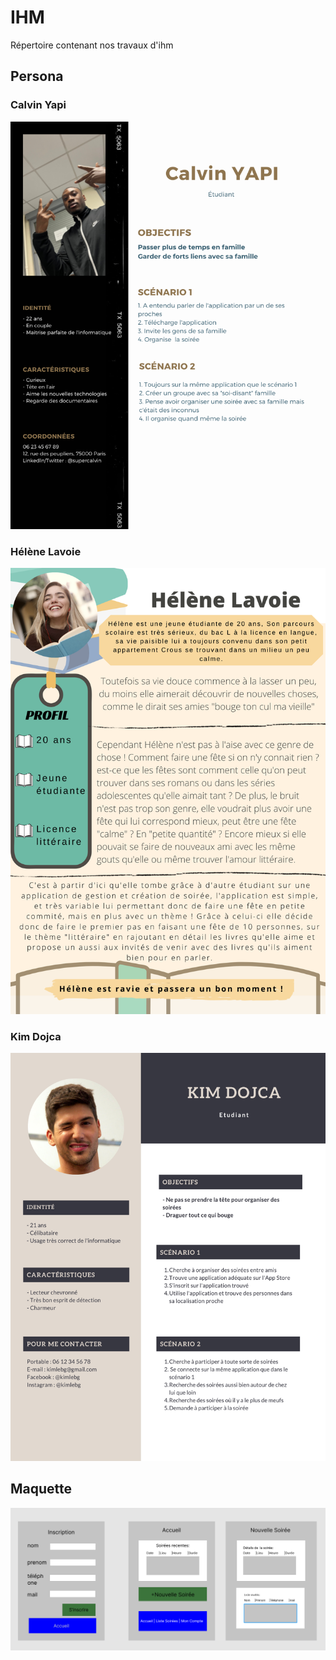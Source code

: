 # IHM
Répertoire contenant nos travaux d'ihm

## Persona

### Calvin Yapi

<img src="https://github.com/ClementLegros/IHM/blob/main/Persona/Calvin%20Yapi.png" />
 
### Hélène Lavoie
 
 <img src="https://github.com/ClementLegros/IHM/blob/main/Persona/H%C3%A9l%C3%A8ne%20Lavoie.png" />

### Kim Dojca

<img src="https://github.com/ClementLegros/IHM/blob/main/Persona/Kim%20Dojca.png" />

## Maquette 

<img src="https://github.com/ClementLegros/IHM/blob/main/Maquette/maquette_ihm.PNG" />

